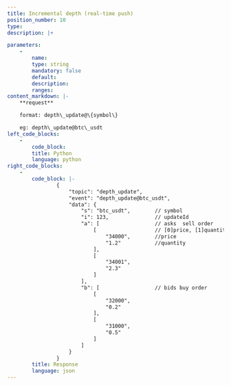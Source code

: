 ```yaml
---
title: Incremental depth (real-time push)
position_number: 10
type:
description: |+

parameters:
    -
        name:
        type: string
        mandatory: false
        default:
        description:
        ranges:
content_markdown: |-
    **request**

    format: depth\_update@\{symbol\}

    eg: depth\_update@btc\_usdt
left_code_blocks:
    -
        code_block:
        title: Python
        language: python
right_code_blocks:
    -
        code_block: |-
                {
                    "topic": "depth_update", 
                    "event": "depth_update@btc_usdt", 
                    "data": {
                        "s": "btc_usdt",        // symbol
                        "i": 123,               // updateId
                        "a": [                  // asks  sell order
                            [                   // [0]price, [1]quantity
                                "34000",        //price
                                "1.2"           //quantity
                            ], 
                            [
                                "34001", 
                                "2.3"
                            ]
                        ], 
                        "b": [                  // bids buy order
                            [
                                "32000", 
                                "0.2"
                            ], 
                            [
                                "31000", 
                                "0.5"
                            ]
                        ]
                    }
                }
        title: Response
        language: json
---
```

